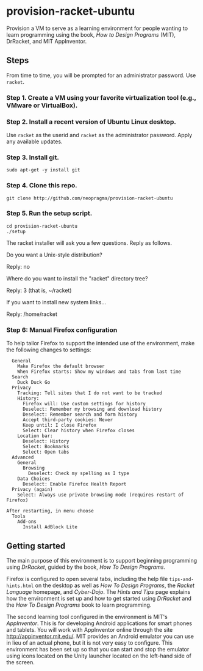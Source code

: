 # provision-racket-ubuntu

Provision a VM to serve as a learning environment for people wanting to learn programming using the book, _How to Design Programs_ (MIT), DrRacket, and MIT AppInventor.

## Steps

From time to time, you will be prompted for an administrator password. Use ```racket```.

### Step 1. Create a VM using your favorite virtualization tool (e.g., VMware or VirtualBox).

### Step 2. Install a recent version of Ubuntu Linux desktop. 

Use ```racket``` as the userid and ```racket``` as the administrator password. Apply any available updates.

### Step 3. Install git.

```shell
sudo apt-get -y install git
```

### Step 4. Clone this repo.

```shell
git clone http://github.com/neopragma/provision-racket-ubuntu
```

### Step 5. Run the setup script.

```shell
cd provision-racket-ubuntu
./setup
```

The racket installer will ask you a few questions. Reply as follows.

Do you want a Unix-style distribution?

Reply: no

Where do you want to install the "racket" directory tree?

Reply: 3 (that is, ~/racket)

If you want to install new system links...

Reply: /home/racket

### Step 6: Manual Firefox configuration

To help tailor Firefox to support the intended use of the environment, make the following changes to settings:

```
  General
    Make Firefox the default browser
    When Firefox starts: Show my windows and tabs from last time
  Search
    Duck Duck Go
  Privacy
    Tracking: Tell sites that I do not want to be tracked
    History: 
      Firefox will: Use custom settings for history
      Deselect: Remember my browsing and download history
      Deselect: Remember search and form history
      Accept third-party cookies: Never
      Keep until: I close Firefox
      Select: Clear history when Firefox closes
    Location bar:
      Deselect: History
      Select: Bookmarks
      Select: Open tabs
  Advanced
    General
      Browsing
        Deselect: Check my spelling as I type
    Data Choices
      Deselect: Enable Firefox Health Report
  Privacy (again)
    Select: Always use private browsing mode (requires restart of Firefox)

After restarting, in menu choose
  Tools
    Add-ons
      Install AdBlock Lite
```

## Getting started

The main purpose of this environment is to support beginning programming using _DrRacket_, guided by the book, _How To Design Programs_. 

Firefox is configured to open several tabs, including the help file ```tips-and-hints.html``` on the desktop as well as _How To Design Programs_, the _Racket Language_ homepage, and _Cyber-Dojo_. The _Hints and Tips_ page explains how the environment is set up and how to get started using _DrRacket_ and the _How To Design Programs_ book to learn programming. 

The second learning tool configured in the environment is MIT's _AppInventor_. This is for developing Android applications for smart phones and tablets. You will work with AppInventor online through the site http://appinventor.mit.edu/. MIT provides an Android emulator you can use in lieu of an actual phone, but it is not very easy to configure. This environment has been set up so that you can start and stop the emulator using icons located on the Unity launcher located on the left-hand side of the screen.

